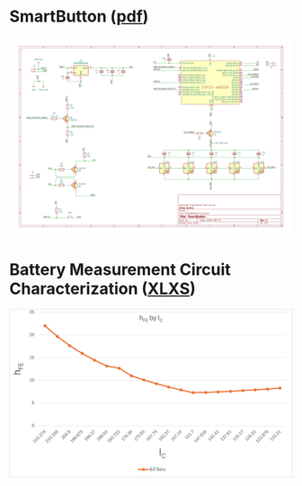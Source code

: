 # SmartButton ([pdf](https://github.com/GillesZunino/SmartButton/blob/main/Pictures/SmartButton.pdf?raw=true))

![Schematics](https://github.com/GillesZunino/SmartButton/blob/main/Pictures/SmartButton.svg?raw=true)

# Battery Measurement Circuit Characterization ([XLXS](https://github.com/GillesZunino/SmartButton/blob/main/Data/SmartButton-Battery-Voltage-Divider-Characterization.xlsx))

![Battery Measurement Voltage Divider Transistor Gain Characterization](https://github.com/GillesZunino/SmartButton/blob/main/Pictures/Battery-Voltage-Divider-hfe.png?raw=true)

